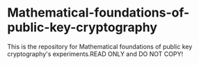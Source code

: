 # Mathematical-foundations-of-public-key-cryptography
This is the repository for Mathematical foundations of public key cryptography's experiments.READ ONLY and DO NOT COPY!
